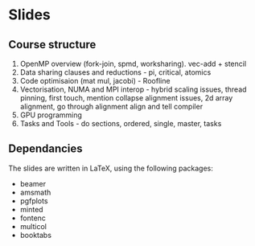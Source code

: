 # Slides

## Course structure
1. OpenMP overview (fork-join, spmd, worksharing). vec-add + stencil
2. Data sharing clauses and reductions - pi, critical, atomics
3. Code optimisaion (mat mul, jacobi) - Roofline
4. Vectorisation, NUMA and MPI interop - hybrid scaling issues, thread pinning, first touch, mention collapse alignment issues, 2d array alignment, go through alignment align and tell compiler
5. GPU programming
6. Tasks and Tools - do sections, ordered, single, master, tasks

## Dependancies
The slides are written in LaTeX, using the following packages:
- beamer
- amsmath
- pgfplots
- minted
- fontenc
- multicol
- booktabs
